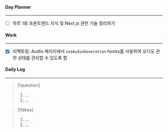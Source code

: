 
#### Day Planner
---
- [ ] 하루 1회 프론트엔드 지식 및 Next.js 관련 기술 정리하기


#### Work
---
- [x] 리팩토링: Audio 페이지에서 `useAudioGeneration` hooks를 사용하여 오디오 관련 상태를 관리할 수 있도록 함 


#### Daily Log
---
> [!question]
> 1. ...
> 2. ...

> [!Ideas]
> 1. ...
> 2. ...



